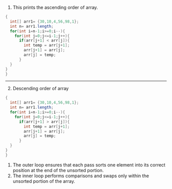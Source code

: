 1. This prints the ascending order of array.

```java
{
  int[] arr1= {30,10,4,56,98,1};
  int n= arr1.length;
  for(int i=n-1;i>=0;i--){
    for(int j=0;j<=i-1;j++){
      if(arr[j+1] < arr[j]){
        int temp = arr[j+1];
        arr[j+1] = arr[j];
        arr[j] = temp;
      }
  }
}
}
```
---
2. Descending order of array

```java
{
  int[] arr1= {30,10,4,56,98,1};
  int n= arr1.length;
  for(int i=n-1;i>=0;i--){
    for(int j=0;j<=i-1;j++){
      if(arr[j+1] > arr[j]){
        int temp = arr[j+1];
        arr[j+1] = arr[j];
        arr[j] = temp;
      }
  }
}
}
```
1. The outer loop ensures that each pass sorts one element into its correct position at the end of the unsorted portion.
2. The inner loop performs comparisons and swaps only within the unsorted portion of the array.